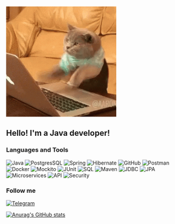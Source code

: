 ![Header](https://github.com/mynameisSergey/mynameisSergey/blob/main/assets/%D0%BA%D0%B8%D1%81%D0%B0.gif) 

## Hello! I'm a Java developer!


### Languages and Tools
![Java](https://img.shields.io/badge/-Java-red?style=for-the-badge&logo=java)
![PostgresSQL](https://img.shields.io/badge/-PostgreSQL-red?style=for-the-badge&logo=PostgreSQL&logoColor=blue)
![Spring](https://img.shields.io/badge/-Spring-red?style=for-the-badge&logo=Spring)
![Hibernate](https://img.shields.io/badge/-Hibernate-red?style=for-the-badge&logo=Hibernate)
![GitHub](https://img.shields.io/badge/-GitHub-red?style=for-the-badge&logo=GitHub&logoColor=black)
![Postman](https://img.shields.io/badge/-Postman-red?style=for-the-badge&logo=Postman&logoColor=orange)
![Docker](https://img.shields.io/badge/-Docker-red?style=for-the-badge&logo=docker)
![Mockito](https://img.shields.io/badge/-Mockito-red?style=for-the-badge&logo=Mockito)
![JUnit](https://img.shields.io/badge/-JUnit-red?style=for-the-badge&logo=Junit)
![SQL](https://img.shields.io/badge/-SQL-red?style=for-the-badge&logo=MySql)
![Maven](https://img.shields.io/badge/-Maven-red?style=for-the-badge&logo=Maven)
![JDBC](https://img.shields.io/badge/-JDBC-red?style=for-the-badge&logo=JDBC)
![JPA](https://img.shields.io/badge/-JPA-red?style=for-the-badge&logo=JPA&logoColor=blue)
![Microservices](https://img.shields.io/badge/-Microservices-red?style=for-the-badge&logo=Microservices)
![API](https://img.shields.io/badge/-API-red?style=for-the-badge&logo=API)
![Security](https://img.shields.io/badge/-Security-red?style=for-the-badge&logo=Security)  


### Follow me
[![Telegram](https://img.shields.io/badge/-Telegram-blue?style=for-the-badge&logo=Telegram)](https://t.me/YAKSS9)  



[![Anurag's GitHub stats](https://github-readme-stats.vercel.app/api?username=mynameisSergey&hide=stars,contribs&show_icons=true)](https://github.com/anuraghazra/github-readme-stats)  


